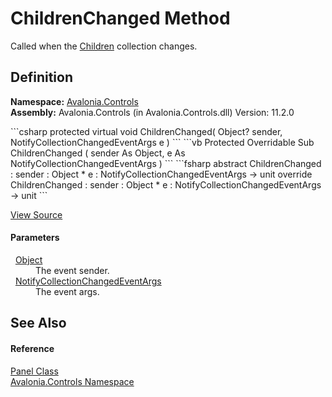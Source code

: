# ChildrenChanged Method


Called when the <a href="P_Avalonia_Controls_Panel_Children">Children</a> collection changes.



## Definition
**Namespace:** <a href="N_Avalonia_Controls">Avalonia.Controls</a>  
**Assembly:** Avalonia.Controls (in Avalonia.Controls.dll) Version: 11.2.0

<Tabs groupId="api-code-preview">
<TabItem value="csharp" label="C#">
```csharp
protected virtual void ChildrenChanged(
	Object? sender,
	NotifyCollectionChangedEventArgs e
)
```
</TabItem>
<TabItem value="vb" label="VB">
```vb
Protected Overridable Sub ChildrenChanged ( 
	sender As Object,
	e As NotifyCollectionChangedEventArgs
)
```
</TabItem>
<TabItem value="fsharp" label="F#">
```fsharp
abstract ChildrenChanged : 
        sender : Object * 
        e : NotifyCollectionChangedEventArgs -> unit 
override ChildrenChanged : 
        sender : Object * 
        e : NotifyCollectionChangedEventArgs -> unit 
```
</TabItem>
</Tabs>



<a href="https://github.com/AvaloniaUI/Avalonia/tree/master/src/Avalonia.Controls/Panel.cs#L135" title="View the source code">View Source</a>



#### Parameters
<dl><dt>  <a href="https://learn.microsoft.com/dotnet/api/system.object" target="_blank" rel="noopener noreferrer">Object</a></dt><dd>The event sender.</dd><dt>  <a href="https://learn.microsoft.com/dotnet/api/system.collections.specialized.notifycollectionchangedeventargs" target="_blank" rel="noopener noreferrer">NotifyCollectionChangedEventArgs</a></dt><dd>The event args.</dd></dl>

## See Also


#### Reference
<a href="T_Avalonia_Controls_Panel">Panel Class</a>  
<a href="N_Avalonia_Controls">Avalonia.Controls Namespace</a>  
